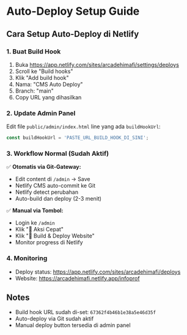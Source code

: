 # Auto-Deploy Setup Guide

## Cara Setup Auto-Deploy di Netlify

### 1. Buat Build Hook
1. Buka https://app.netlify.com/sites/arcadehimafi/settings/deploys
2. Scroll ke "Build hooks"
3. Klik "Add build hook"
4. Nama: "CMS Auto Deploy"
5. Branch: "main"
6. Copy URL yang dihasilkan

### 2. Update Admin Panel
Edit file `public/admin/index.html` line yang ada `buildHookUrl`:
```javascript
const buildHookUrl = 'PASTE_URL_BUILD_HOOK_DI_SINI';
```

### 3. Workflow Normal (Sudah Aktif)
✅ **Otomatis via Git-Gateway:**
- Edit content di `/admin` → Save
- Netlify CMS auto-commit ke Git
- Netlify detect perubahan
- Auto-build dan deploy (2-3 menit)

✅ **Manual via Tombol:**
- Login ke `/admin`
- Klik "🚀 Aksi Cepat"
- Klik "🔄 Build & Deploy Website"
- Monitor progress di Netlify

### 4. Monitoring
- Deploy status: https://app.netlify.com/sites/arcadehimafi/deploys
- Website: https://arcadehimafi.netlify.app/infoprof

## Notes
- Build hook URL sudah di-set: `67362f4b46b1e38a5e46d35f`
- Auto-deploy via Git sudah aktif
- Manual deploy button tersedia di admin panel
